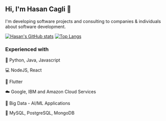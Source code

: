 ## Hi, I'm Hasan Cagli 👋

I'm developing software projects and consulting to companies & individuals about software development.

[![Hasan's GitHub stats](https://github-readme-stats.vercel.app/api?username=hasancagli)](https://github.com/anuraghazra/github-readme-stats)
[![Top Langs](https://github-readme-stats.vercel.app/api/top-langs/?username=hasancagli&layout=compact&show_icons=true&theme=radical)](https://github.com/anuraghazra/github-readme-stats)

### Experienced with

📓 Python, Java, Javascript

💻 NodeJS, React

📱 Flutter

☁️ Google, IBM and Amazon Cloud Services

🤖 Big Data - AI/ML Applications

📙 MySQL, PostgreSQL, MongoDB
